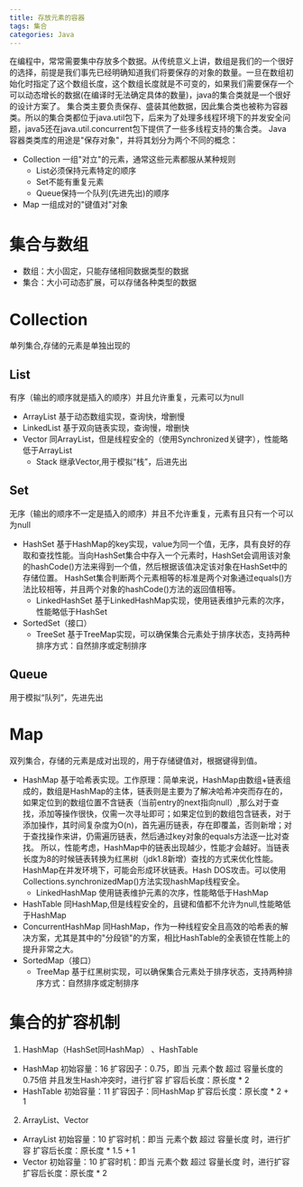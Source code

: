 ```yaml
---
title: 存放元素的容器
tags: 集合
categories: Java
---
```


在编程中，常常需要集中存放多个数据。从传统意义上讲，数组是我们的一个很好的选择，前提是我们事先已经明确知道我们将要保存的对象的数量。一旦在数组初始化时指定了这个数组长度，这个数组长度就是不可变的，如果我们需要保存一个可以动态增长的数据(在编译时无法确定具体的数量)，java的集合类就是一个很好的设计方案了。
集合类主要负责保存、盛装其他数据，因此集合类也被称为容器类。所以的集合类都位于java.util包下，后来为了处理多线程环境下的并发安全问题，java5还在java.util.concurrent包下提供了一些多线程支持的集合类。
Java容器类类库的用途是"保存对象"，并将其划分为两个不同的概念：
* Collection
一组"对立"的元素，通常这些元素都服从某种规则
    * List必须保持元素特定的顺序
    * Set不能有重复元素
    * Queue保持一个队列(先进先出)的顺序
* Map
一组成对的"键值对"对象
<!-- more -->

# 集合与数组
* 数组：大小固定，只能存储相同数据类型的数据
* 集合：大小可动态扩展，可以存储各种类型的数据

# Collection
单列集合,存储的元素是单独出现的
## List
有序（输出的顺序就是插入的顺序）并且允许重复，元素可以为null
* ArrayList
基于动态数组实现，查询快，增删慢
* LinkedList
基于双向链表实现，查询慢，增删快
* Vector
同ArrayList，但是线程安全的（使用Synchronized关键字），性能略低于ArrayList
    * Stack
    继承Vector,用于模拟“栈”，后进先出

## Set
无序（输出的顺序不一定是插入的顺序）并且不允许重复，元素有且只有一个可以为null
* HashSet
基于HashMap的key实现，value为同一个值，无序，具有良好的存取和查找性能。当向HashSet集合中存入一个元素时，HashSet会调用该对象的hashCode()方法来得到一个值，然后根据该值决定该对象在HashSet中的存储位置。
HashSet集合判断两个元素相等的标准是两个对象通过equals()方法比较相等，并且两个对象的hashCode()方法的返回值相等。
    * LinkedHashSet
    基于LinkedHashMap实现，使用链表维护元素的次序，性能略低于HashSet
* SortedSet（接口）
    * TreeSet
    基于TreeMap实现，可以确保集合元素处于排序状态，支持两种排序方式：自然排序或定制排序

## Queue
用于模拟“队列”，先进先出

# Map
双列集合，存储的元素是成对出现的，用于存储键值对，根据键得到值。
* HashMap
基于哈希表实现。工作原理：简单来说，HashMap由数组+链表组成的，数组是HashMap的主体，链表则是主要为了解决哈希冲突而存在的，如果定位到的数组位置不含链表（当前entry的next指向null）,那么对于查找，添加等操作很快，仅需一次寻址即可；如果定位到的数组包含链表，对于添加操作，其时间复杂度为O(n)，首先遍历链表，存在即覆盖，否则新增；对于查找操作来讲，仍需遍历链表，然后通过key对象的equals方法逐一比对查找。
所以，性能考虑，HashMap中的链表出现越少，性能才会越好。当链表长度为8的时候链表转换为红黑树（jdk1.8新增）查找的方式来优化性能。
HashMap在并发环境下，可能会形成环状链表。Hash DOS攻击。可以使用Collections.synchronizedMap()方法实现hashMap线程安全。
    * LinkedHashMap
    使用链表维护元素的次序，性能略低于HashMap
* HashTable
同HashMap,但是线程安全的，且键和值都不允许为null,性能略低于HashMap
* ConcurrentHashMap
同HashMap，作为一种线程安全且高效的哈希表的解决方案，尤其是其中的"分段锁"的方案，相比HashTable的全表锁在性能上的提升非常之大。
* SortedMap（接口）
    * TreeMap
    基于红黑树实现，可以确保集合元素处于排序状态，支持两种排序方式：自然排序或定制排序

# 集合的扩容机制
1. HashMap（HashSet同HashMap） 、HashTable
* HashMap
初始容量：16
扩容因子：0.75，即当 元素个数 超过 容量长度的0.75倍 并且发生Hash冲突时，进行扩容
扩容后长度：原长度 * 2
* HashTable
初始容量：11
扩容因子：同HashMap
扩容后长度：原长度 * 2 + 1
2. ArrayList、Vector
* ArrayList
初始容量：10
扩容时机：即当 元素个数 超过 容量长度 时，进行扩容
扩容后长度：原长度 * 1.5 + 1
* Vector
初始容量：10
扩容时机：即当 元素个数 超过 容量长度 时，进行扩容
扩容后长度：原长度 * 2
